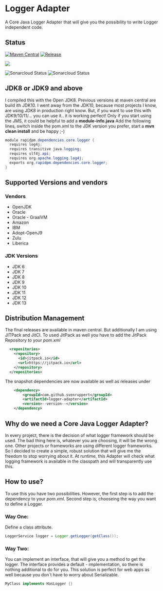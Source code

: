 # Logger Adapter
A Core Java Logger Adapter that will give you the possibility to write Logger independent 
code. 

## Status
[![Maven Central](https://maven-badges.herokuapp.com/maven-central/org.rapidpm/rapidpm-logger-adapter/badge.svg)](https://maven-badges.herokuapp.com/maven-central/org.rapidpm/rapidpm-logger-adapter)
[![Release](https://jitpack.io/v/svenruppert/logger-adapter.svg)](https://jitpack.io/#svenruppert/logger-adapter)

[![](https://jitci.com/gh/svenruppert/logger-adapter/svg)](https://jitci.com/gh/svenruppert/logger-adapter)

![Sonarcloud Status](https://sonarcloud.io/api/project_badges/measure?project=svenruppert_logger-adapter&metric=security_rating)
![Sonarcloud Status](https://sonarcloud.io/api/project_badges/measure?project=svenruppert_logger-adapter&metric=sqale_rating)

## JDK8 or JDK9 and above
I compiled this with the Open JDK8.
Previous versions at maven central are build ith JDK10.
I went away from the JDK10, because most projects I know, are using JDK8 in production right know.
But, if you want to use this with JDK9/10/11/... you can use it.. it is working perfect!
Only if you start using the JMS, it could be helpful to add a **module-info.java**
Add the following lines, switch inside the pom.xml to the JDK version you prefer,
start a **mvn clean install** and be happy ;-)

```java
module rapidpm.dependencies.core.logger {
  requires log4j;
  requires transitive java.logging;
  requires slf4j.api;
  requires org.apache.logging.log4j;
  exports org.rapidpm.dependencies.core.logger;
}
```

## Supported Versions and vendors
### Vendors
* OpenJDK
* Oracle
* Oracle - GraalVM
* Amazon
* IBM
* Adopt-OpenJ9
* Zulu
* Liberica

### JDK Versions 
* JDK 6
* JDK 7
* JDK 8
* JDK 9
* JDK 10
* JDK 11
* JDK 12
* JDK 13

## Distribution Management
The final releases are available in maven central.
But additionally I am using JITPack and JitCI.
To used JitPack as well you have to add the JitPack Repository to your *pom.xml*

```xml
  <repositories>
    <repository>
      <id>jitpack.io</id>
      <url>https://jitpack.io</url>
    </repository>
  </repositories>
``` 

The snapshot dependencies are now available as well as releases under

```xml
	<dependency>
	    <groupId>com.github.svenruppert</groupId>
	    <artifactId>logger-adapter</artifactId>
	    <version>--version--</version>
	</dependency>
```

## Why do we need a Core Java Logger Adapter?
In every project, there is the decision of what logger framework should be used.
The bad thing here is, whatever you are choosing, it will be the wrong one. Other projects or frameworks are using different logger frameworks.
So I decided to create a simple, robust solution that will give me the freedom to stop worrying about it. At runtime, this Adapter will check what logging framework is available 
in the classpath and will transparently use this.


## How to use?
To use this you have two possibilities.
However, the first step is to add the dependency to your *pom.xml*.
Second step is, chooseing the way you want to define a Logger.

### Way One:
Define a class attribute.

```java
LoggerService logger = Logger.getLogger(getClass());
```

### Way Two:
You can implement an interface, that will give you a method to get the logger.
The interface provides a default - implementation, so there is nothing additional to do for you.
This solution is perfect for web apps as well because you don´t have to worry about Serializable.

```java
MyClass implements HasLogger {}

```


